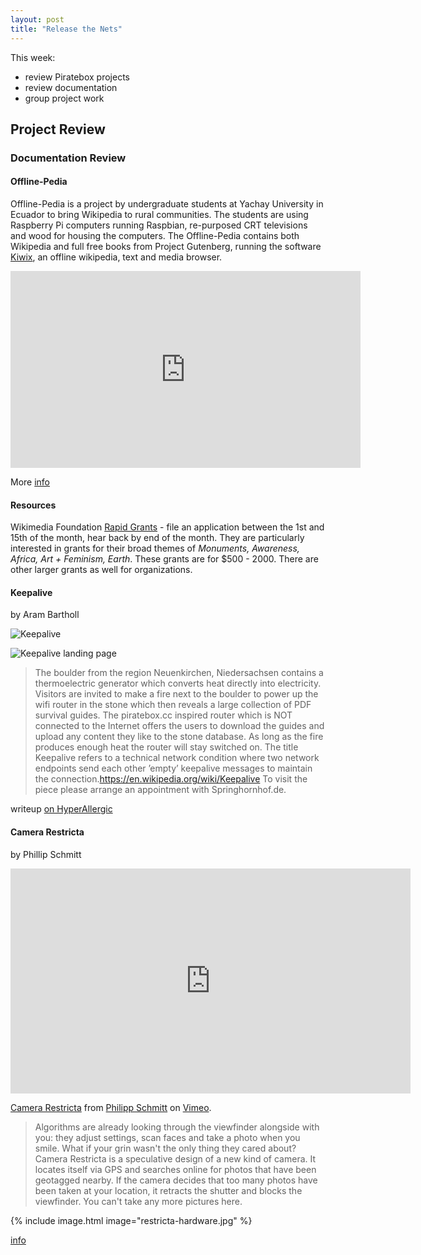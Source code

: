 ```yaml
---
layout: post
title: "Release the Nets"
---
```


This week:
- review Piratebox projects
- review documentation
- group project work

## Project Review

### Documentation Review

#### Offline-Pedia


Offline-Pedia is a project by undergraduate students at Yachay University in Ecuador to bring  Wikipedia to rural communities. The students are using Raspberry Pi computers running Raspbian, re-purposed CRT televisions and wood for housing the computers. The Offline-Pedia contains both Wikipedia and full free books from Project Gutenberg, running the software [Kiwix](https://www.kiwix.org/), an offline wikipedia, text and media browser. 

<iframe width="560" height="315" src="https://www.youtube.com/embed/EQjg03IOito" frameborder="0" allow="accelerometer; autoplay; encrypted-media; gyroscope; picture-in-picture" allowfullscreen></iframe>

More [info](https://blog.wikimedia.org/2018/07/17/offline-pedia/)

#### Resources

Wikimedia Foundation [Rapid Grants](https://meta.wikimedia.org/wiki/Grants:Project/Rapid) - file an application between the 1st and 15th of the month, hear back by end of the month. They are particularly interested in grants for their broad themes of *Monuments, Awareness, Africa, Art + Feminism, Earth*. These grants are for $500 - 2000. There are other larger grants as well for organizations.


#### Keepalive

by Aram Bartholl

![Keepalive](https://arambartholl.com/wwwppp/wp-content/uploads/2018/03/aram_bartholl_keepalive_2015_01-1000x667.jpg) 

![Keepalive landing page](https://www.flickr.com/photos/bartholl/20577489854/in/album-72157655953293283/)  

> The boulder from the region Neuenkirchen, Niedersachsen contains a thermoelectric generator which converts heat directly into electricity. Visitors are invited to make a fire next to the boulder to power up the wifi router in the stone which then reveals a large collection of PDF survival guides. The piratebox.cc inspired router which is NOT connected to the Internet offers the users to download the guides and upload any content they like to the stone database. As long as the fire produces enough heat the router will stay switched on. The title Keepalive refers to a technical network condition where two network endpoints send each other ’empty’ keepalive messages to maintain the connection.https://en.wikipedia.org/wiki/Keepalive To visit the piece please arrange an appointment with Springhornhof.de.

writeup [on HyperAllergic](https://hyperallergic.com/231483/fire-up-a-wifi-router-hidden-inside-a-rock/)

#### Camera Restricta

by Phillip Schmitt 

<iframe src="https://player.vimeo.com/video/137595414?title=0&byline=0&portrait=0" width="640" height="360" frameborder="0" allow="autoplay; fullscreen" allowfullscreen></iframe>
<p><a href="https://vimeo.com/137595414">Camera Restricta</a> from <a href="https://vimeo.com/philippschmitt">Philipp Schmitt</a> on <a href="https://vimeo.com">Vimeo</a>.</p>

>  Algorithms are already looking through the viewfinder alongside with you: they adjust settings, scan faces and take a photo when you smile. What if your grin wasn't the only thing they cared about?
> Camera Restricta is a speculative design of a new kind of camera. It locates itself via GPS and searches online for photos that have been geotagged nearby.
If the camera decides that too many photos have been taken at your location, it retracts the shutter and blocks the viewfinder. You can't take any more pictures here. 

{% include image.html image="restricta-hardware.jpg" %}

[info](https://philippschmitt.com/work/camera-restricta)



